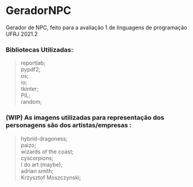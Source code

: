 # GeradorNPC
Gerador de NPC, feito para a avaliação 1 de linguagens de programação UFRJ 2021.2

### Bibliotecas Utilizadas: <br />
  >reportlab; <br />
  >pypdf2; <br />
  >os; <br />
  >io; <br />
  >tkinter; <br />
  >PIL; <br />
  >random; <br />

### (WIP) As imagens utilizadas para representação dos personagens são dos artistas/empresas :<br />
  >hybrid-dragoness; <br />
  >paizo; <br />
  >wizards of the coast;<br />
  >cyscorpions;<br />
  >I do art (maybe);<br />
  >adrian smith;<br />
  >Krzysztof Moszczynski;<br />


